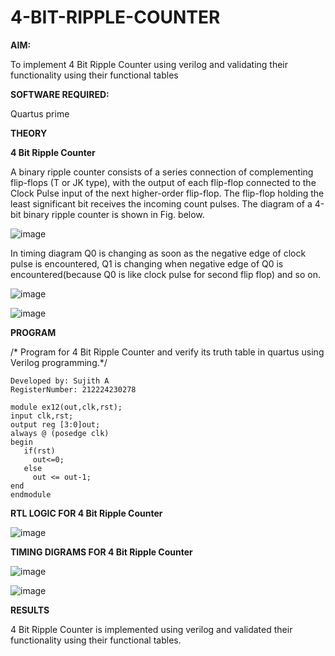 # 4-BIT-RIPPLE-COUNTER

**AIM:**

To implement  4 Bit Ripple Counter using verilog and validating their functionality using their functional tables

**SOFTWARE REQUIRED:**

Quartus prime

**THEORY**

**4 Bit Ripple Counter**

A binary ripple counter consists of a series connection of complementing flip-flops (T or JK type), with the output of each flip-flop connected to the Clock Pulse input of the next higher-order flip-flop. The flip-flop holding the least significant bit receives the incoming count pulses. The diagram of a 4-bit binary ripple counter is shown in Fig. below.

![image](https://github.com/naavaneetha/4-BIT-RIPPLE-COUNTER/assets/154305477/cb4b74d4-31ab-4359-95d0-d22e67daba13)

In timing diagram Q0 is changing as soon as the negative edge of clock pulse is encountered, Q1 is changing when negative edge of Q0 is encountered(because Q0 is like clock pulse for second flip flop) and so on.

![image](https://github.com/naavaneetha/4-BIT-RIPPLE-COUNTER/assets/154305477/a573a7d6-014e-4e54-93e6-e2ac9530960b)

![image](https://github.com/naavaneetha/4-BIT-RIPPLE-COUNTER/assets/154305477/85e1958a-2fc1-49bb-9a9f-d58ccbf3663c)

**PROGRAM**

/* Program for 4 Bit Ripple Counter and verify its truth table in quartus using Verilog programming.*/

 ```
 Developed by: Sujith A
 RegisterNumber: 212224230278
```

```
module ex12(out,clk,rst);
input clk,rst;
output reg [3:0]out;
always @ (posedge clk)
begin
   if(rst)
     out<=0;
   else 
     out <= out-1;
end
endmodule
```

**RTL LOGIC FOR 4 Bit Ripple Counter**

![image](https://github.com/user-attachments/assets/72d75bec-113d-4d59-ac0f-b948a8d6316e)

**TIMING DIGRAMS FOR 4 Bit Ripple Counter**

![image](https://github.com/user-attachments/assets/16c649aa-3bb0-4899-a63f-4869df19ca75)

![image](https://github.com/user-attachments/assets/7274e479-c4ce-40cc-b902-ec11565303ec)

**RESULTS**

4 Bit Ripple Counter is implemented using verilog and validated their functionality using their functional tables.
